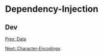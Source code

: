 # Dependency-Injection
## Dev

[](.md)

[Prev: Data](Data.md)

[Next: Character-Encodings](Character-Encodings.md)
